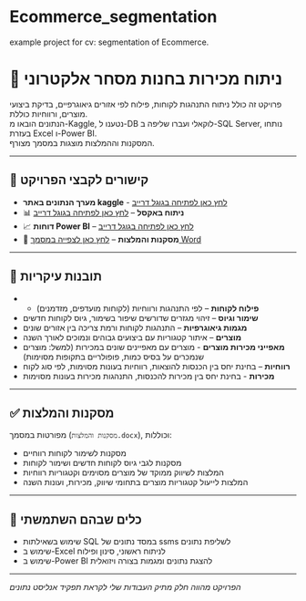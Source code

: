 # Ecommerce_segmentation
example project for cv: segmentation of Ecommerce.

# 🛒 ניתוח מכירות בחנות מסחר אלקטרוני

פרויקט זה כולל ניתוח התנהגות לקוחות, פילוח לפי אזורים גיאוגרפיים, בדיקת ביצועי מוצרים, ורווחיות כוללת.  
הנתונים הובאו מ-Kaggle, נטענו ל-DB לוקאלי ועברו שליפה ב-SQL Server, נותחו בעזרת Excel ו-Power BI.  
המסקנות וההמלצות מוצגות במסמך מצורף.

---

## 📁 קישורים לקבצי הפרויקט

- **מערך הנתונים באתר kaggle** - [לחץ כאן לפתיחה בגוגל דרייב](https://www.kaggle.com/datasets/rishikumarrajvansh/marketing-insights-for-e-commerce-company/data?select=CustomersData.xlsx)
- 📊 **ניתוח באקסל** – [לחץ כאן לפתיחה בגוגל דרייב](https://docs.google.com/spreadsheets/d/1_25qpDove7Mau2ipMOwrxj8GcSZGUol7/edit?usp=sharing&ouid=117796871804916139177&rtpof=true&sd=true)
- 📈 **דוחות Power BI** – [לחץ כאן לפתיחה בגוגל דרייב](https://drive.google.com/file/d/1mwEexXpgpRVnQ7XW8dub4fVOnr7T2hdW/view?usp=sharing)
- 📝 **מסקנות והמלצות** – [לחץ כאן לצפייה במסמך Word](https://docs.google.com/document/d/1A3D3TEGdmbpsmRal4N3xrmUhaiHehYnR/edit?usp=sharing&ouid=117796871804916139177&rtpof=true&sd=true)

---

## 🔎 תובנות עיקריות

- - **פילוח לקוחות** – לפי התנהגות ורווחיות (לקוחות מועדפים, מזדמנים)
- **שימור וגיוס** – זיהוי מגזרים שדורשים שיפור בשימור, גיוס לקוחות חדשים
- **מגמות גיאוגרפיות** – התנהגות לקוחות ורמת צריכה בין אזורים שונים
- **מוצרים** – איתור קטגוריות עם ביצועים גבוהים ונמוכים לאורך השנה
- **מאפייני מכירות מוצרים** - מוצרים עם מאפיינים שונים במכירות (למשל: מוצרים שנמכרים על בסיס כמות, פופולריים בתקופות מסוימות)
- **רווחיות** – בחינת יחס בין הכנסות להוצאות, רווחיות בעונות מסוימות, לפי סוג לקוח
- **מכירות** - בחינת יחס בין מכירות להכנסות, התנהגות מכירות בעונות מסוימות


---

## ✅ מסקנות והמלצות

מפורטות במסמך (`מסקנות והמלצות.docx`), וכוללות:

- מסקנות לשימור לקוחות רווחיים
- מסקנות לגבי גיוס לקוחות חדשים ושימור לקוחות
- המלצות לשיווק ממוקד של מוצרים מסוימים וקטגוריות רווחיות
- המלצות לייעול קטגוריות מוצרים בתחומי שיווק, מכירות, ועונות השנה

---

## 🧰 כלים שבהם השתמשתי
- שימוש בשאילתות SQL במסד נתונים של ssms לשליפת נתונים
- שימוש ב-Excel לניתוח ראשוני, סינון ופילוח
- שימוש ב-Power BI להצגת נתונים ומגמות בצורה ויזואלית

---

*הפרויקט מהווה חלק מתיק העבודות שלי לקראת תפקיד אנליסט נתונים*
